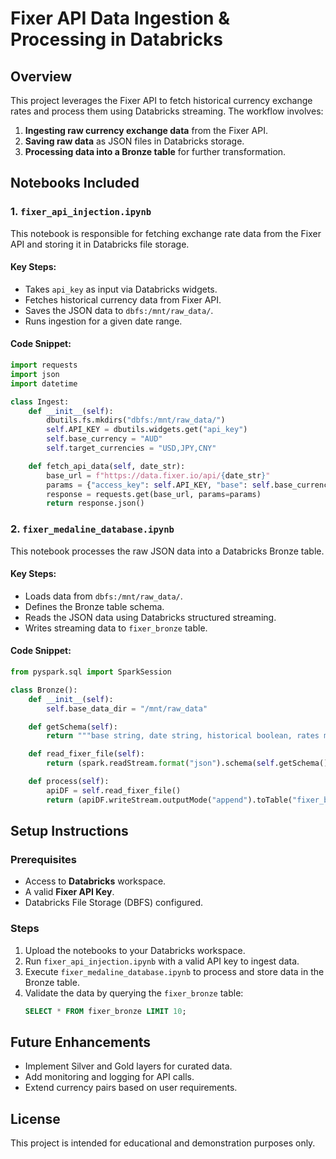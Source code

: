# Fixer API Data Ingestion & Processing in Databricks

## Overview

This project leverages the Fixer API to fetch historical currency exchange rates and process them using Databricks streaming. The workflow involves:

1. **Ingesting raw currency exchange data** from the Fixer API.
2. **Saving raw data** as JSON files in Databricks storage.
3. **Processing data into a Bronze table** for further transformation.

## Notebooks Included

### 1. `fixer_api_injection.ipynb`

This notebook is responsible for fetching exchange rate data from the Fixer API and storing it in Databricks file storage.

#### Key Steps:

- Takes `api_key` as input via Databricks widgets.
- Fetches historical currency data from Fixer API.
- Saves the JSON data to `dbfs:/mnt/raw_data/`.
- Runs ingestion for a given date range.

#### Code Snippet:

```python
import requests
import json
import datetime

class Ingest:
    def __init__(self):
        dbutils.fs.mkdirs("dbfs:/mnt/raw_data/")
        self.API_KEY = dbutils.widgets.get("api_key")
        self.base_currency = "AUD"
        self.target_currencies = "USD,JPY,CNY"

    def fetch_api_data(self, date_str):
        base_url = f"https://data.fixer.io/api/{date_str}"
        params = {"access_key": self.API_KEY, "base": self.base_currency, "symbols": self.target_currencies}
        response = requests.get(base_url, params=params)
        return response.json()
```

### 2. `fixer_medaline_database.ipynb`

This notebook processes the raw JSON data into a Databricks Bronze table.

#### Key Steps:

- Loads data from `dbfs:/mnt/raw_data/`.
- Defines the Bronze table schema.
- Reads the JSON data using Databricks structured streaming.
- Writes streaming data to `fixer_bronze` table.

#### Code Snippet:

```python
from pyspark.sql import SparkSession

class Bronze():
    def __init__(self):
        self.base_data_dir = "/mnt/raw_data"

    def getSchema(self):
        return """base string, date string, historical boolean, rates map<string, double>, success boolean, timestamp long"""

    def read_fixer_file(self):
        return (spark.readStream.format("json").schema(self.getSchema()).load(self.base_data_dir))

    def process(self):
        apiDF = self.read_fixer_file()
        return (apiDF.writeStream.outputMode("append").toTable("fixer_bronze"))
```

## Setup Instructions

### Prerequisites

- Access to **Databricks** workspace.
- A valid **Fixer API Key**.
- Databricks File Storage (DBFS) configured.

### Steps

1. Upload the notebooks to your Databricks workspace.
2. Run `fixer_api_injection.ipynb` with a valid API key to ingest data.
3. Execute `fixer_medaline_database.ipynb` to process and store data in the Bronze table.
4. Validate the data by querying the `fixer_bronze` table:
   ```sql
   SELECT * FROM fixer_bronze LIMIT 10;
   ```

## Future Enhancements

- Implement Silver and Gold layers for curated data.
- Add monitoring and logging for API calls.
- Extend currency pairs based on user requirements.

## License

This project is intended for educational and demonstration purposes only.

